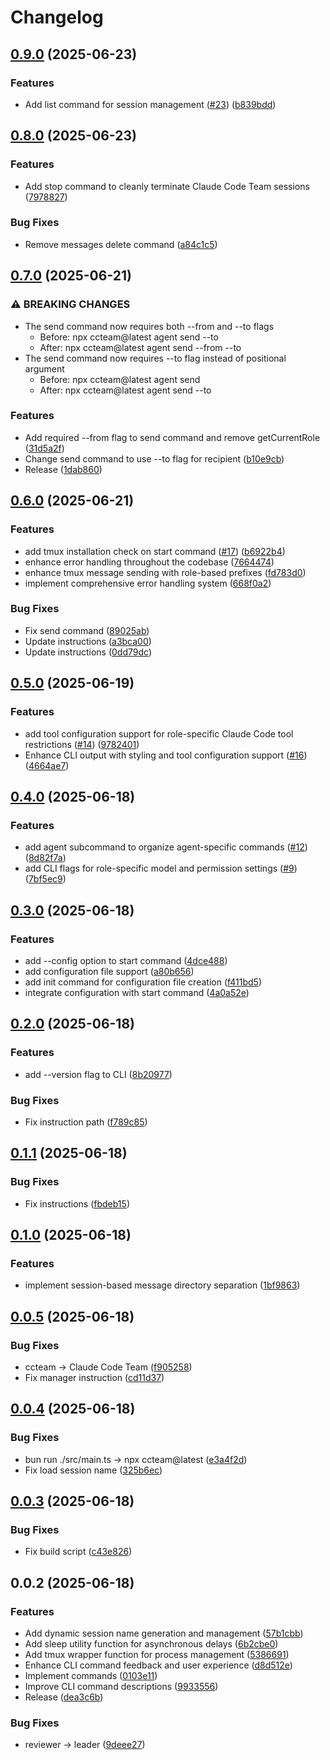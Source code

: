 # Changelog

## [0.9.0](https://github.com/koki-develop/claude-code-team/compare/v0.8.0...v0.9.0) (2025-06-23)


### Features

* Add list command for session management ([#23](https://github.com/koki-develop/claude-code-team/issues/23)) ([b839bdd](https://github.com/koki-develop/claude-code-team/commit/b839bdddd17268adbec5301f25052038f74a7c94))

## [0.8.0](https://github.com/koki-develop/claude-code-team/compare/v0.7.0...v0.8.0) (2025-06-23)


### Features

* Add stop command to cleanly terminate Claude Code Team sessions ([7978827](https://github.com/koki-develop/claude-code-team/commit/79788275e161d81fcc8786a283434d5edc9b4645))


### Bug Fixes

* Remove messages delete command ([a84c1c5](https://github.com/koki-develop/claude-code-team/commit/a84c1c596583fcf9469a58b6f360cb7d0860a823))

## [0.7.0](https://github.com/koki-develop/claude-code-team/compare/v0.6.0...v0.7.0) (2025-06-21)


### ⚠ BREAKING CHANGES

* The send command now requires both --from and --to flags
    - Before: npx ccteam@latest agent send --to <role> <message>
    - After: npx ccteam@latest agent send --from <role> --to <role> <message>
* The send command now requires --to flag instead of positional argument
    - Before: npx ccteam@latest agent send <role> <message>
    - After: npx ccteam@latest agent send --to <role> <message>

### Features

* Add required --from flag to send command and remove getCurrentRole ([31d5a2f](https://github.com/koki-develop/claude-code-team/commit/31d5a2f06d9e03e538242e1b99d89b6e29da708e))
* Change send command to use --to flag for recipient ([b10e9cb](https://github.com/koki-develop/claude-code-team/commit/b10e9cb3e66cac05144a1fff4031b4cb30d324f6))
* Release ([1dab860](https://github.com/koki-develop/claude-code-team/commit/1dab860a33f53f9c708cc3e43a2c518f56cd65e5))

## [0.6.0](https://github.com/koki-develop/claude-code-team/compare/v0.5.0...v0.6.0) (2025-06-21)


### Features

* add tmux installation check on start command ([#17](https://github.com/koki-develop/claude-code-team/issues/17)) ([b6922b4](https://github.com/koki-develop/claude-code-team/commit/b6922b4e1fe1739884626b3b665858b4bf50fc41))
* enhance error handling throughout the codebase ([7664474](https://github.com/koki-develop/claude-code-team/commit/766447468405d41da6d105d8f638d4e9944afa33))
* enhance tmux message sending with role-based prefixes ([fd783d0](https://github.com/koki-develop/claude-code-team/commit/fd783d0922ae4b7175d5c3b9000f64deefff0705))
* implement comprehensive error handling system ([668f0a2](https://github.com/koki-develop/claude-code-team/commit/668f0a2ab486844d8425ca8dec1d3680c54699cd))


### Bug Fixes

* Fix send command ([89025ab](https://github.com/koki-develop/claude-code-team/commit/89025ab140b51312396336f7360a57be69164f2a))
* Update instructions ([a3bca00](https://github.com/koki-develop/claude-code-team/commit/a3bca00f68c3a8b339a87ba343403106b9562ad2))
* Update instructions ([0dd79dc](https://github.com/koki-develop/claude-code-team/commit/0dd79dc46878476d8159b1712002fc5da85ee914))

## [0.5.0](https://github.com/koki-develop/claude-code-team/compare/v0.4.0...v0.5.0) (2025-06-19)


### Features

* add tool configuration support for role-specific Claude Code tool restrictions ([#14](https://github.com/koki-develop/claude-code-team/issues/14)) ([9782401](https://github.com/koki-develop/claude-code-team/commit/9782401625bb3d99985f5d4cd1488f6395d0abd7))
* Enhance CLI output with styling and tool configuration support ([#16](https://github.com/koki-develop/claude-code-team/issues/16)) ([4664ae7](https://github.com/koki-develop/claude-code-team/commit/4664ae71da74004a7220f8b2be8727b142d604ff))

## [0.4.0](https://github.com/koki-develop/claude-code-team/compare/v0.3.0...v0.4.0) (2025-06-18)


### Features

* add agent subcommand to organize agent-specific commands ([#12](https://github.com/koki-develop/claude-code-team/issues/12)) ([8d82f7a](https://github.com/koki-develop/claude-code-team/commit/8d82f7a23780f70b168a2a6930cc69408f0ad31d))
* add CLI flags for role-specific model and permission settings ([#9](https://github.com/koki-develop/claude-code-team/issues/9)) ([7bf5ec9](https://github.com/koki-develop/claude-code-team/commit/7bf5ec9a41be1089a1b76b428ce7d7bb76e6b466))

## [0.3.0](https://github.com/koki-develop/claude-code-team/compare/v0.2.0...v0.3.0) (2025-06-18)


### Features

* add --config option to start command ([4dce488](https://github.com/koki-develop/claude-code-team/commit/4dce488d1d0b0c8c9268dc90580b9bc9a6096456))
* add configuration file support ([a80b656](https://github.com/koki-develop/claude-code-team/commit/a80b6566db805451b3776982d92cfdae64eeb62e))
* add init command for configuration file creation ([f411bd5](https://github.com/koki-develop/claude-code-team/commit/f411bd58c249b78e69e1f861ebb7192004dedceb))
* integrate configuration with start command ([4a0a52e](https://github.com/koki-develop/claude-code-team/commit/4a0a52ea45c86241487c59a664faa619ad9eb3dd))

## [0.2.0](https://github.com/koki-develop/claude-code-team/compare/v0.1.1...v0.2.0) (2025-06-18)


### Features

* add --version flag to CLI ([8b20977](https://github.com/koki-develop/claude-code-team/commit/8b20977b4290029da3fc509c59c9e9fb25d0bbd9))


### Bug Fixes

* Fix instruction path ([f789c85](https://github.com/koki-develop/claude-code-team/commit/f789c858f425191fbe9affc436d14d1de9a5d300))

## [0.1.1](https://github.com/koki-develop/claude-code-team/compare/v0.1.0...v0.1.1) (2025-06-18)


### Bug Fixes

* Fix instructions ([fbdeb15](https://github.com/koki-develop/claude-code-team/commit/fbdeb15aabc6f3b5bf8518d9e110c11295fa1781))

## [0.1.0](https://github.com/koki-develop/claude-code-team/compare/v0.0.5...v0.1.0) (2025-06-18)


### Features

* implement session-based message directory separation ([1bf9863](https://github.com/koki-develop/claude-code-team/commit/1bf986326298d4fa8f5f98dc2eb805305893b20c))

## [0.0.5](https://github.com/koki-develop/claude-code-team/compare/v0.0.4...v0.0.5) (2025-06-18)


### Bug Fixes

* ccteam -&gt; Claude Code Team ([f905258](https://github.com/koki-develop/claude-code-team/commit/f905258441f5ea21befe7279c149b99e189e7ce6))
* Fix manager instruction ([cd11d37](https://github.com/koki-develop/claude-code-team/commit/cd11d37f33c9f75128f863a23e0428355206c3cf))

## [0.0.4](https://github.com/koki-develop/claude-code-team/compare/v0.0.3...v0.0.4) (2025-06-18)


### Bug Fixes

* bun run ./src/main.ts -&gt; npx ccteam@latest ([e3a4f2d](https://github.com/koki-develop/claude-code-team/commit/e3a4f2d25ed3e850b238b20f7fe23d123cbb3ed6))
* Fix load session name ([325b6ec](https://github.com/koki-develop/claude-code-team/commit/325b6ec20d00f61e69c6f50b5fc8401bdbd881be))

## [0.0.3](https://github.com/koki-develop/claude-code-team/compare/v0.0.2...v0.0.3) (2025-06-18)


### Bug Fixes

* Fix build script ([c43e826](https://github.com/koki-develop/claude-code-team/commit/c43e8263a9b502417f753bed35e848fa6c474663))

## 0.0.2 (2025-06-18)


### Features

* Add dynamic session name generation and management ([57b1cbb](https://github.com/koki-develop/claude-code-team/commit/57b1cbb67a2b79ffca5984700543c57c68d9f838))
* Add sleep utility function for asynchronous delays ([6b2cbe0](https://github.com/koki-develop/claude-code-team/commit/6b2cbe0a4369d02e5f81a5518c64441059804f75))
* Add tmux wrapper function for process management ([5386691](https://github.com/koki-develop/claude-code-team/commit/5386691423bc9cd15ff79cb41ab795b104186ee5))
* Enhance CLI command feedback and user experience ([d8d512e](https://github.com/koki-develop/claude-code-team/commit/d8d512e4edf741a1b958129a765a2a5a425503f9))
* Implement commands ([0103e11](https://github.com/koki-develop/claude-code-team/commit/0103e11de82a3791076a1f070714b57fdfd7d703))
* Improve CLI command descriptions ([9933556](https://github.com/koki-develop/claude-code-team/commit/9933556f25f8d3114609048e9f47968b8c051d20))
* Release ([dea3c6b](https://github.com/koki-develop/claude-code-team/commit/dea3c6bca84fe100d16807cc45d6c2fb49c86666))


### Bug Fixes

* reviewer -&gt; leader ([9deee27](https://github.com/koki-develop/claude-code-team/commit/9deee27e5aa47623520738f730c8e04fa49fef26))
